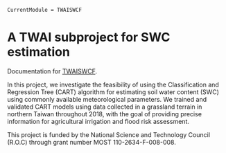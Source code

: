 ```@meta
CurrentModule = TWAISWCF
```

# A TWAI subproject for SWC estimation

Documentation for [TWAISWCF](https://github.com/okatsn/TWAISWCF).

In this project, we investigate the feasibility of using the Classification and Regression Tree (CART) algorithm for estimating soil water content (SWC) using commonly available meteorological parameters. 
We trained and validated CART models using data collected in a grassland terrain in northern Taiwan throughout 2018, with the goal of providing precise information for agricultural irrigation and flood risk assessment.

This project is funded by the National Science and Technology Council (R.O.C) through grant number MOST 110-2634-F-008-008.

